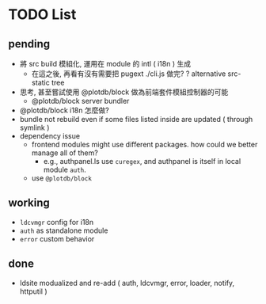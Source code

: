 # TODO List

## pending

 - 將 src build 模組化, 運用在 module 的 intl ( i18n ) 生成
   - 在這之後, 再看有沒有需要把 pugext ./cli.js 做完?
   ? alternative src-static tree
 - 思考, 甚至嘗試使用 @plotdb/block 做為前端套件模組控制器的可能
   - @plotdb/block server bundler
 - @plotdb/block i18n 怎麼做?
 - bundle not rebuild even if some files listed inside are updated ( through symlink )
 - dependency issue
   - frontend modules might use different packages. how could we better manage all of them?
     - e.g., authpanel.ls use `curegex`, and authpanel is itself in local module `auth`.
   - use `@plotdb/block`

## working

 - `ldcvmgr` config for i18n
 - `auth` as standalone module
 - `error` custom behavior

## done

 * ldsite modualized and re-add ( auth, ldcvmgr, error, loader, notify, httputil )
